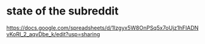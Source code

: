# state of the subreddit

https://docs.google.com/spreadsheets/d/1Izgyx5W8OnPSq5x7oUjz1hFIADNvKoRI_2_aqvDbe_k/edit?usp=sharing
